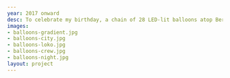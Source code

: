 ```yaml
---
year: 2017 onward
desc: To celebrate my birthday, a chain of 28 LED-lit balloons atop Bernal Hill.
images:
- balloons-gradient.jpg
- balloons-city.jpg
- balloons-loko.jpg
- balloons-crew.jpg
- balloons-night.jpg
layout: project
---
```


